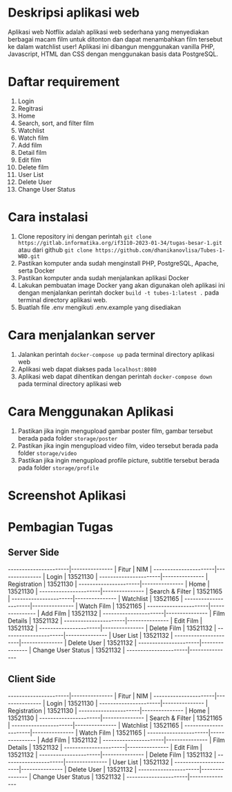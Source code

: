 # Deskripsi aplikasi web
Aplikasi web Notflix adalah aplikasi web sederhana yang menyediakan berbagai macam film untuk ditonton dan dapat menambahkan film tersebut ke dalam watchlist user!
Aplikasi ini dibangun menggunakan vanilla PHP, Javascript, HTML dan CSS dengan menggunakan basis data PostgreSQL. 

# Daftar requirement
1. Login
2. Regitrasi
3. Home
4. Search, sort, and filter film
5. Watchlist
6. Watch film
7. Add film
8. Detail film
9. Edit film
10. Delete film
11. User List
12. Delete User
13. Change User Status


# Cara instalasi
1. Clone repository ini dengan perintah `git clone https://gitlab.informatika.org/if3110-2023-01-34/tugas-besar-1.git`
atau dari github `git clone https://github.com/dhanikanovlisa/Tubes-1-WBD.git`
2. Pastikan komputer anda sudah menginstall PHP, PostgreSQL, Apache, serta Docker
3. Pastikan komputer anda sudah menjalankan aplikasi Docker
4. Lakukan pembuatan image Docker yang akan digunakan oleh aplikasi ini dengan menjalankan perintah docker `build -t tubes-1:latest .` pada terminal directory aplikasi web.
5. Buatlah file .env mengikuti .env.example yang disediakan

# Cara menjalankan server
1. Jalankan perintah `docker-compose up` pada terminal directory aplikasi web
2. Aplikasi web dapat diakses pada `localhost:8080`
3. Aplikasi web dapat dihentikan dengan perintah `docker-compose down` pada terminal directory aplikasi web

# Cara Menggunakan Aplikasi
1. Pastikan jika ingin mengupload gambar poster film, gambar tersebut berada pada folder `storage/poster`
2. Pastikan jika ingin mengupload video film, video tersebut berada pada folder `storage/video`
3. Pastikan jika ingin mengupload profile picture, subtitle tersebut berada pada folder `storage/profile`

# Screenshot Aplikasi

# Pembagian Tugas
## Server Side
----------------------|---------------
| Fitur               | NIM          |
----------------------|---------------
| Login               | 13521130     |
----------------------|---------------
| Registration        | 13521130     |
----------------------|---------------
| Home                | 13521130     |
----------------------|---------------
| Search & Filter     | 13521165     |
----------------------|---------------
| Watchlist           | 13521165     |
----------------------|---------------
| Watch Film          | 13521165     |
----------------------|---------------
| Add Film            | 13521132     |
----------------------|---------------
| Film Details        | 13521132     |
----------------------|---------------
| Edit Film           | 13521132     |
----------------------|---------------
| Delete Film         | 13521132     |
----------------------|---------------
| User List           | 13521132     |
----------------------|---------------
| Delete User         | 13521132     |
----------------------|---------------
| Change User Status  | 13521132     |
----------------------|---------------


## Client Side
----------------------|---------------
| Fitur               | NIM          |
----------------------|---------------
| Login               | 13521130     |
----------------------|---------------
| Registration        | 13521130     |
----------------------|---------------
| Home                | 13521130     |
----------------------|---------------
| Search & Filter     | 13521165     |
----------------------|---------------
| Watchlist           | 13521165     |
----------------------|---------------
| Watch Film          | 13521165     |
----------------------|---------------
| Add Film            | 13521132     |
----------------------|---------------
| Film Details        | 13521132     |
----------------------|---------------
| Edit Film           | 13521132     |
----------------------|---------------
| Delete Film         | 13521132     |
----------------------|---------------
| User List           | 13521132     |
----------------------|---------------
| Delete User         | 13521132     |
----------------------|---------------
| Change User Status  | 13521132     |
----------------------|---------------

